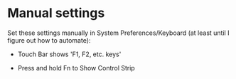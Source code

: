# Manual settings

Set these settings manually in System Preferences/Keyboard (at least until I figure out how to automate):

*   Touch Bar shows 'F1, F2, etc. keys'

*   Press and hold Fn to Show Control Strip
